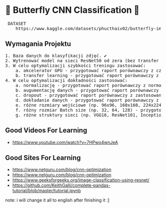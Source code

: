 # 🦋 Butterfly CNN Classification 🦋
<pre>
 DATASET
    https://www.kaggle.com/datasets/phucthaiv02/butterfly-image-classification/data
</pre>

## Wymagania Projektu

<pre>
1. Baza danych do klasyfikacji zdjęć. ✔
2. Wytrenować model na sieci ResNet50 od zera (bez transfer learningu) na CPU. ✔
3. W celu optymalizacji szybkości treningu zastosować:
    a. akcelerator GPU - przygotować raport porównawczy z czasem trenowania bez i z GPU, ✔
    b. transfer learning - przygotować raport porównawczy z transfer learningiem i bez, ✔
4. W celu optymalizacji dokładności zastosować:
    a. normalizację - przygotować raport porównawczy z normalizacją danych i bez. ✔
    b. augumentację danych - przygotować raport porównawczy z augumentacją i bez + informacją jakie przekształcenia zostały przeprowadzone. ✔
    c. dropout - przygotować raport porównawczy z zastosowaniem dropoutu i bez. ✔
    d. dokładanie danych - przygotować raport porównawczy z dołożeniem nowej partii danych i bez. ✔
    e. różne rozmiary wejściowe (np. 96x96, 160x160, 224x224) - przygotować raport porównawczy dla każdego rozmiaru. ✔
    f. różny rozmiar Batch size (np. 32, 64, 128) - przygotować raport porównawczy dla każdego rozmiaru. ✔
    g. różne struktury sieci (np. VGG16, ResNet101, InceptionV3, MobileNet) - przygotować raport porównawczy dla każdej sieci (min. 4).
</pre>

## Good Videos For Learning

 - https://www.youtube.com/watch?v=7HPwo4wnJeA

## Good Sites For Learning

 - https://www.netguru.com/blog/cnn-optimization
 - https://www.netguru.com/blog/cnn-optimization
 - https://www.geeksforgeeks.org/image-classification-using-resnet/
 - https://github.com/KeithGalli/complete-pandas-tutorial/blob/master/tutorial.ipynb


note: i will change it all to english after finishing it :]
